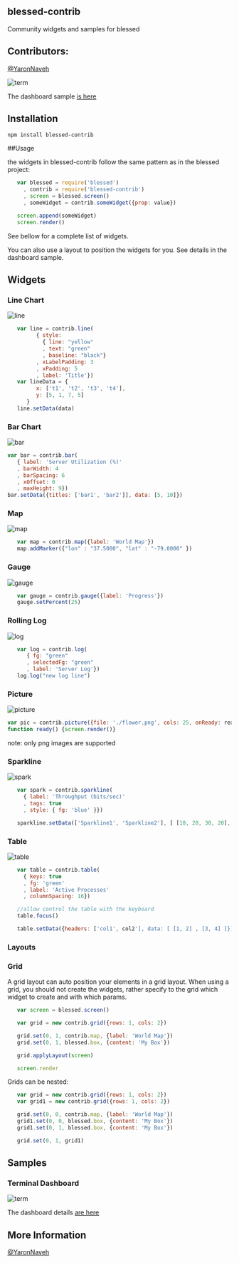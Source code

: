 ## blessed-contrib

Community widgets and samples for blessed

## Contributors:

[@YaronNaveh](http://twitter.com/YaronNaveh)

![term](./docs/images/term3.gif)

The dashboard sample [is here](dashboard.md)

## Installation

    npm install blessed-contrib


##Usage

the widgets in blessed-contrib follow the same pattern as in the blessed project:

`````javascript
   var blessed = require('blessed')
     , contrib = require('blessed-contrib')
     , screen = blessed.screen()
     , someWidget = contrib.someWidget({prop: value})

   screen.append(someWidget)
   screen.render()
`````

See bellow for a complete list of widgets.

You can also use a layout to position the widgets for you. See details in the dashboard sample.


## Widgets


### Line Chart

![line](./docs/images/line.gif)

`````javascript
   var line = contrib.line(
         { style: 
           { line: "yellow"
           , text: "green"
           , baseline: "black"}
         , xLabelPadding: 3
         , xPadding: 5
         , label: 'Title'})
   var lineData = {
         x: ['t1', 't2', 't3', 't4'],
         y: [5, 1, 7, 5]
      }
   line.setData(data)
`````


### Bar Chart

![bar](./docs/images/bar.gif)

`````javascript
var bar = contrib.bar(
   { label: 'Server Utilization (%)'
   , barWidth: 4
   , barSpacing: 6
   , xOffset: 0
   , maxHeight: 9})
bar.setData({titles: ['bar1', 'bar2']], data: [5, 10]})
`````


### Map

![map](./docs/images/map.gif)

`````javascript
   var map = contrib.map({label: 'World Map'})
   map.addMarker({"lon" : "37.5000", "lat" : "-79.0000" })
`````


### Gauge

![gauge](./docs/images/gauge.gif)

`````javascript
   var gauge = contrib.gauge({label: 'Progress'})
   gauge.setPercent(25)
`````

### Rolling Log

![log](./docs/images/log.gif)

`````javascript
   var log = contrib.log(
      { fg: "green"
      , selectedFg: "green"
      , label: 'Server Log'})
   log.log("new log line")
`````


### Picture

![picture](./docs/images/picture.gif)

`````javascript
var pic = contrib.picture({file: './flower.png', cols: 25, onReady: ready})
function ready() {screen.render()}
`````

note: only png images are supported


### Sparkline

![spark](./docs/images/spark.gif)

`````javascript
   var spark = contrib.sparkline(
     { label: 'Throughput (bits/sec)'
     , tags: true
     , style: { fg: 'blue' }})

   sparkline.setData(['Sparkline1', 'Sparkline2'], [ [10, 20, 30, 20], [40, 10, 40, 50]])  
`````

### Table

![table](./docs/images/table.gif)

`````javascript
   var table = contrib.table(
     { keys: true
     , fg: 'green'
     , label: 'Active Processes'
     , columnSpacing: 16})

   //allow control the table with the keyboard
   table.focus()

   table.setData({headers: ['col1', col2'], data: [ [1, 2] , [3, 4] ]})
`````

### Layouts


### Grid

A grid layout can auto position your elements in a grid layout.
When using a grid, you should not create the widgets, rather specify to the grid which widget to create and with which params.

`````javascript
   var screen = blessed.screen()

   var grid = new contrib.grid({rows: 1, cols: 2})

   grid.set(0, 1, contrib.map, {label: 'World Map'})
   grid.set(0, 1, blessed.box, {content: 'My Box'})

   grid.applyLayout(screen)

   screen.render
`````

Grids can be nested:

`````javascript
   var grid = new contrib.grid({rows: 1, cols: 2})
   var grid1 = new contrib.grid({rows: 1, cols: 2})

   grid.set(0, 0, contrib.map, {label: 'World Map'})
   grid1.set(0, 0, blessed.box, {content: 'My Box'})
   grid1.set(0, 1, blessed.box, {content: 'My Box'})

   grid.set(0, 1, grid1)
`````


## Samples


### Terminal Dashboard

![term](./docs/images/term3.gif)

The dashboard details [are here](dashboard.md)

## More Information
[@YaronNaveh](http://twitter.com/YaronNaveh)

